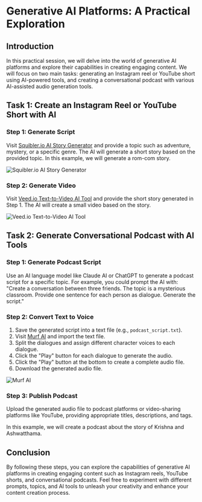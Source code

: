 # Generative AI Platforms: A Practical Exploration

## Introduction

In this practical session, we will delve into the world of generative AI platforms and explore their capabilities in creating engaging content. We will focus on two main tasks: generating an Instagram reel or YouTube short using AI-powered tools, and creating a conversational podcast with various AI-assisted audio generation tools.

## Task 1: Create an Instagram Reel or YouTube Short with AI

### Step 1: Generate Script

Visit [Squibler.io AI Story Generator](https://www.squibler.io/ai-story-generator) and provide a topic such as adventure, mystery, or a specific genre. The AI will generate a short story based on the provided topic. In this example, we will generate a rom-com story.

![Squibler.io AI Story Generator](https://i.imgur.com/x6BVzYg.png)

### Step 2: Generate Video

Visit [Veed.io Text-to-Video AI Tool](https://www.veed.io/tools/ai-video/text-to-video) and provide the short story generated in Step 1. The AI will create a small video based on the story.

![Veed.io Text-to-Video AI Tool](https://i.imgur.com/1ZXJqXN.png)

## Task 2: Generate Conversational Podcast with AI Tools

### Step 1: Generate Podcast Script

Use an AI language model like Claude AI or ChatGPT to generate a podcast script for a specific topic. For example, you could prompt the AI with: "Create a conversation between three friends. The topic is a mysterious classroom. Provide one sentence for each person as dialogue. Generate the script."

### Step 2: Convert Text to Voice

1. Save the generated script into a text file (e.g., `podcast_script.txt`).
2. Visit [Murf AI](https://www.murf.ai/) and import the text file.
3. Split the dialogues and assign different character voices to each dialogue.
4. Click the "Play" button for each dialogue to generate the audio.
5. Click the "Play" button at the bottom to create a complete audio file.
6. Download the generated audio file.

![Murf AI](https://i.imgur.com/9oXFPqo.png)

### Step 3: Publish Podcast

Upload the generated audio file to podcast platforms or video-sharing platforms like YouTube, providing appropriate titles, descriptions, and tags.

In this example, we will create a podcast about the story of Krishna and Ashwatthama.

## Conclusion

By following these steps, you can explore the capabilities of generative AI platforms in creating engaging content such as Instagram reels, YouTube shorts, and conversational podcasts. Feel free to experiment with different prompts, topics, and AI tools to unleash your creativity and enhance your content creation process.